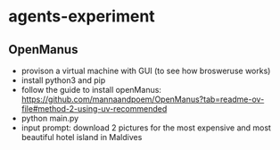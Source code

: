 # agents-experiment

## OpenManus

- provison a virtual machine with GUI (to see how brosweruse works)
- install python3 and pip
- follow the guide to install openManus: https://github.com/mannaandpoem/OpenManus?tab=readme-ov-file#method-2-using-uv-recommended
- python main.py
- input prompt: download 2 pictures for the most expensive and most beautiful hotel island in Maldives
